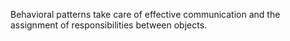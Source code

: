 Behavioral patterns take care of effective communication and the assignment of responsibilities between objects.
